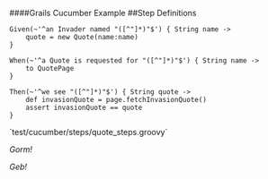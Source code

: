 ####Grails Cucumber Example
##Step Definitions

	Given(~'^an Invader named "([^"]*)"$') { String name ->
		quote = new Quote(name:name)
	}

	When(~'^a Quote is requested for "([^"]*)"$') { String name ->
		to QuotePage
	}

	Then(~'^we see "([^"]*)"$') { String quote ->
	    def invasionQuote = page.fetchInvasionQuote()
	    assert invasionQuote == quote
	}

<p class="fragment roll-in">`test/cucumber/steps/quote_steps.groovy`</p>
<p class="fragment roll-in"><em>Gorm!</em></p>
<p class="fragment roll-in"><em>Geb!</em></p>
